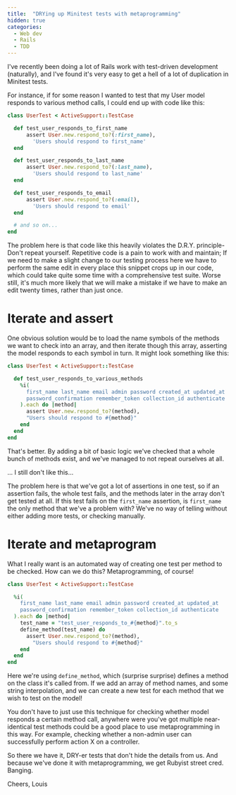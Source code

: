 ```yaml
---
title:  "DRYing up Minitest tests with metaprogramming"
hidden: true
categories:
  - Web dev
  - Rails
  - TDD
---
```


I've recently been doing a lot of Rails work with test-driven development
(naturally), and I've found it's very easy to get a hell of a lot of
duplication in Minitest tests.

For instance, if for some reason I wanted to test that my User model responds
to various method calls, I could end up with code like this:

```ruby
class UserTest < ActiveSupport::TestCase

  def test_user_responds_to_first_name
      assert User.new.respond_to?(:first_name),
        'Users should respond to first_name'
  end

  def test_user_responds_to_last_name
      assert User.new.respond_to?(:last_name),
        'Users should respond to last_name'
  end

  def test_user_responds_to_email
      assert User.new.respond_to?(:email),
        'Users should respond to email'
  end

  # and so on...
end
```

The problem here is that code like this heavily violates the D.R.Y. principle-
Don't repeat yourself. Repetitive code is a pain to work with and maintain; If
we need to make a slight change to our testing process here we have to perform
the same edit in every place this snippet crops up in our code, which could
take quite some time with a comprehensive test suite. Worse still, it's much
more likely that we will make a mistake if we have to make an edit twenty
times, rather than just once.

# Iterate and assert

One obvious solution would be to load the name symbols of the methods we want
to check into an array, and then iterate though this array, asserting the model
responds to each symbol in turn. It might look something like this:

```ruby
class UserTest < ActiveSupport::TestCase

  def test_user_responds_to_various_methods
    %i(
      first_name last_name email admin password created_at updated_at
      password_confirmation remember_token collection_id authenticate
    ).each do |method|
      assert User.new.respond_to?(method),
      "Users should respond to #{method}"
    end
  end
end
```

That's better. By adding a bit of basic logic we've checked that a whole bunch
of methods exist, and we've managed to not repeat ourselves at all.

... I still don't like this...

The problem here is that we've got a lot of assertions in one test, so if an
assertion fails, the whole test fails, and the methods later in the array don't
get tested at all. If this test fails on the `first_name` assertion, is
`first_name` the only method that we've a problem with? We've no way of telling
without either adding more tests, or checking manually.

# Iterate and metaprogram

What I really want is an automated way of creating one test per method to be
checked. How can we do this? Metaprogramming, of course!

```ruby
class UserTest < ActiveSupport::TestCase

  %i(
    first_name last_name email admin password created_at updated_at
    password_confirmation remember_token collection_id authenticate
  ).each do |method|
    test_name = "test_user_responds_to_#{method}".to_s
    define_method(test_name) do
      assert User.new.respond_to?(method),
        "Users should respond to #{method}"
    end
  end
end
```

Here we're using `define_method`, which (surprise surprise) defines a method on
the class it's called from. If we add an array of method names, and some string
interpolation, and we can create a new test for each method that we wish to
test on the model!

You don't have to just use this technique for checking whether model responds a
certain method call, anywhere were you've got multiple near-identical test
methods could be a good place to use metaprogramming in this way. For example,
checking whether a non-admin user can successfully perform action X on a
controller.

So there we have it, DRY-er tests that don't hide the details from us. And
because we've done it with metaprogramming, we get Rubyist street cred.
Banging.

Cheers,
Louis
